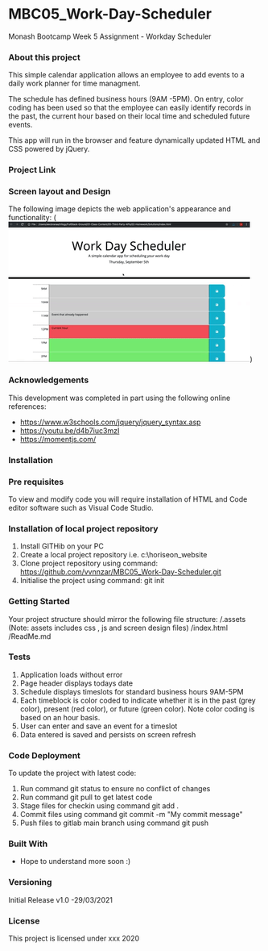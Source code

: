 # MBC05_Work-Day-Scheduler


Monash Bootcamp Week 5 Assignment - Workday Scheduler

### About this project

This simple calendar application allows an employee to add events to a daily work planner for time managment. 

The schedule has defined business hours (9AM -5PM).  On entry, color coding has been used so that the employee can easily identify records in the past, the current hour based on their local time
and scheduled future events.

This app will run in the browser and feature dynamically updated HTML and CSS powered by jQuery.


### Project Link 



### Screen layout and Design
The following image depicts the web application's appearance and functionality:
(![Workday Schedule Screen Design](https://github.com/vvnnzar/MBC05_Work-Day-Scheduler/blob/main/assets/screen%20design/05-third-party-apis-homework-demo.gif))


### Acknowledgements

This development was completed in part using the following online references:
* https://www.w3schools.com/jquery/jquery_syntax.asp
* https://youtu.be/d4b7iuc3mzI
* https://momentjs.com/


### Installation

### Pre requisites

To view and modify code you will require installation of HTML and Code editor software such as Visual Code Studio. 

### Installation of local project repository

1. Install GITHib on your PC
2. Create a local project repository i.e. c:\horiseon_website
3. Clone project repository using command: https://github.com/vvnnzar/MBC05_Work-Day-Scheduler.git
4. Initialise the project using command: git init


### Getting Started
Your project structure should mirror the following file structure:
/.assets  (Note: assets includes css , js and screen design files)
/index.html
/ReadMe.md

### Tests
1. Application loads without error
2. Page header displays todays date
3. Schedule displays timeslots for standard business hours 9AM-5PM 
4. Each timeblock is color coded to indicate whether it is in the past (grey color), present (red color), or future (green color).  Note color coding is based on an hour basis.
5. User can enter and save an event for a timeslot
6. Data entered is saved and persists on screen refresh


### Code Deployment
To update the project with latest code:
1. Run command git status to ensure no conflict of changes
2. Run command git pull to get latest code
3. Stage files for checkin using command git add .
4. Commit files using command git commit -m "My commit message"
5. Push files to gitlab main branch using command git push

### Built With
* Hope to understand more soon :) 

### Versioning

Initial Release v1.0 -29/03/2021

### License

This project is licensed under xxx 2020

